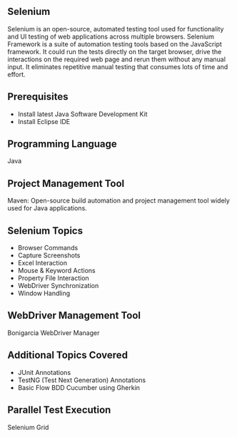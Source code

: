 <h2>Selenium</h2>
Selenium is an open-source, automated testing tool used for functionality and UI testing of web applications across multiple browsers.
Selenium Framework is a suite of automation testing tools based on the JavaScript framework. It could run the tests directly on the target browser, drive the interactions on the required web page and rerun them without any manual input. It eliminates repetitive manual testing that consumes lots of time and effort.

<h2>Prerequisites</h2>

- Install latest Java Software Development Kit
- Install Eclipse IDE

<h2>Programming Language</h2>
Java

<h2>Project Management Tool</h2>
Maven: Open-source build automation and project management tool widely used for Java applications.

<h2>Selenium Topics</h2>

- Browser Commands
- Capture Screenshots
- Excel Interaction
- Mouse & Keyword Actions
- Property File Interaction
- WebDriver Synchronization
- Window Handling

<h2>WebDriver Management Tool</h2>
Bonigarcia WebDriver Manager

<h2>Additional Topics Covered</h2>

- JUnit Annotations
- TestNG (Test Next Generation) Annotations
- Basic Flow BDD Cucumber using Gherkin

<h2>Parallel Test Execution</h2>
Selenium Grid
